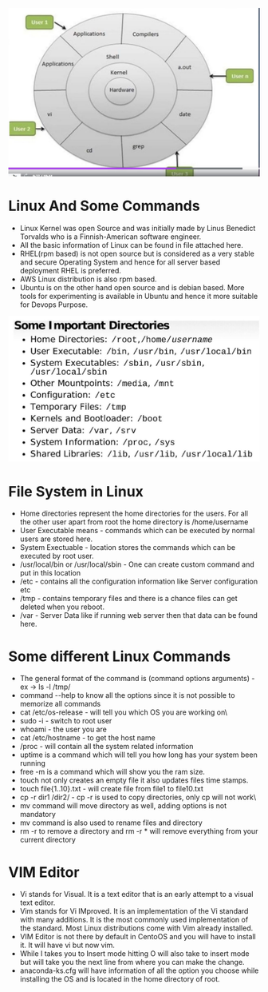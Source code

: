 ![alt text](https://github.com/kumarnitil/DevOps-Projects/blob/25cfcd918a775cc917b925341b170c032010d1a8/Images/LinuxKernel.JPG)
# Linux And Some Commands
* Linux Kernel was open Source and was initially made by Linus Benedict Torvalds who is a Finnish-American software engineer.
* All the basic information of Linux can be found in file attached here.
* RHEL(rpm based) is not open source but is considered as a very stable and secure Operating System and hence for all server based deployment RHEL is preferred.
* AWS Linux distribution is also rpm based.
* Ubuntu is on the other hand open source and is debian based. More tools for experimenting is available in Ubuntu and hence it more suitable for Devops Purpose.

![alt text](https://github.com/kumarnitil/DevOps-Projects/blob/31e954d710b9b4438a1de72ba573a9a5f019ea53/Images/Linux-File-Distribution.JPG)
# File System in Linux
* Home directories represent the home directories for the users. For all the other user apart from root the home directory is /home/username
* User Executable means - commands which can be executed by normal users are stored here.
* System Exectuable - location stores the commands which can be executed by root user.
* /usr/local/bin or /usr/local/sbin - One can create custom command and put in this location
* /etc - contains all the configuration information like Server configuration etc
* /tmp - contains temporary files and there is a chance files can get deleted when you reboot.
* /var - Server Data like if running web server then that data can be found here.

# Some different Linux Commands
* The general format of the command is  (command   options    arguments) - ex -> ls -l /tmp/
* command --help to know all the options since it is not possible to memorize all commands
* cat /etc/os-release - will tell you which OS you are working on\
* sudo -i - switch to root user
* whoami - the user you are
* cat /etc/hostname - to get the host name
* /proc - will contain all the system related information
* uptime is a command which will tell you how long has your system been running
* free -m is a command which will show you the ram size.
* touch not only creates an empty file it also updates files time stamps.
* touch file{1..10}.txt - will create file from file1 to file10.txt
* cp -r dir1 /dir2/ - cp -r is used to copy directories, only cp will not work\
* mv command will move directory as well, adding options is not mandatory
* mv command is also used to rename files and directory
* rm -r to remove a directory and rm -r * will remove everything from your current directory

# VIM Editor
* Vi stands for Visual. It is a text editor that is an early attempt to a visual text editor.
* Vim stands for Vi IMproved. It is an implementation of the Vi standard with many additions. It is the most commonly used implementation of the standard. Most Linux distributions come with Vim already installed.
* VIM Editor is not there by default in CentoOS and you will have to install it. It will have vi but now vim.
* While I takes you to Insert mode hitting O will also take to insert mode but will take you the next line from where you can make the change.
* anaconda-ks.cfg will have information of all the option you choose while installing the OS and is located in the home directory of root.






